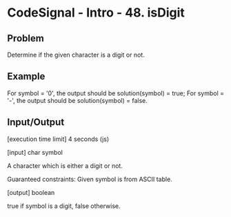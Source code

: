 # CodeSignal - Intro - 48. isDigit

## Problem
Determine if the given character is a digit or not.

## Example

For symbol = '0', the output should be
solution(symbol) = true;
For symbol = '-', the output should be
solution(symbol) = false.

## Input/Output

[execution time limit] 4 seconds (js)

[input] char symbol

A character which is either a digit or not.

Guaranteed constraints:
Given symbol is from ASCII table.

[output] boolean

true if symbol is a digit, false otherwise.
